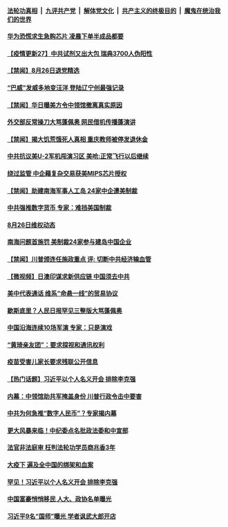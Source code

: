 

####  [法轮功真相](../../../../basic/blob/master/README.md?t=08271102) &nbsp;|&nbsp; [九评共产党](../../../../9ping.md/blob/master/README.md?t=08271102) &nbsp;|&nbsp; [解体党文化](../../../../jtdwh.md/blob/master/README.md?t=08271102)  &nbsp;|&nbsp; [共产主义的终极目的](../../../../gczydzjmd.md/blob/master/README.md?t=08271102) &nbsp;|&nbsp; [魔鬼在统治我们的世界](../../../../mgztzwmdsj.md/blob/master/README.md?t=08271102) 

#### [华为恐慌求生急购芯片 凌晨下单半成品都要](../pages/prog204/a102927167.md?t=08271102) 

#### [【疫情更新27】中共试剂又出大包 瑞典3700人伪阳性](../pages/prog204/a102924362.md?t=08271102) 

#### [【禁闻】8月26日退党精选](../pages/prog204/a102927120.md?t=08271102) 


#### [“巴威”发威多地变汪洋 登陆辽宁创最强记录](../pages/prog204/a102927047.md?t=08271102) 

#### [【禁闻】华日曝美方令中领馆撤离真实原因](../pages/prog204/a102927103.md?t=08271102) 

#### [外交部反常操刀大骂蓬佩奥 网民借机传播蓬演讲](../pages/prog204/a102927094.md?t=08271102) 

#### [【禁闻】揭大饥荒饿死人真相 重庆教师被停发退休金](../pages/prog204/a102927068.md?t=08271102) 

#### [中共抗议美U-2军机闯演习区 美呛:正常飞行以后继续](../pages/prog204/a102927056.md?t=08271102) 

#### [绕过监管 中企藉复杂交易获美MIPS芯片授权](../pages/prog204/a102927004.md?t=08271102) 

#### [【禁闻】助建南海军事人工岛 24家中企遭美制裁](../pages/prog204/a102927026.md?t=08271102) 

#### [中共强推数字货币 专家：难挡美国制裁](../pages/prog204/a102927021.md?t=08271102) 

#### [8月26日维权动态](../pages/prog204/a102927024.md?t=08271102) 

#### [南海问题首施罚 美制裁24家参与建岛中国企业](../pages/prog204/a102926975.md?t=08271102) 

#### [【禁闻】川普颁连任施政重点 评: 切断中共经济输血管](../pages/prog204/a102926996.md?t=08271102) 

#### [【微视频】日澳印谋求新供应链 中国须去中共](../pages/prog204/a102926982.md?t=08271102) 

#### [美中代表通话 维系“命悬一线”的贸易协议](../pages/prog204/a102926262.md?t=08271102) 

#### [歇斯底里？人民日报罕见三整版大骂蓬佩奥](../pages/prog204/a102926227.md?t=08271102) 

#### [中国沿海连续10场军演 专家：只是演戏](../pages/prog204/a102926201.md?t=08271102) 

#### [“黄琦亲友团”：要求探视和通讯权利](../pages/prog204/a102926780.md?t=08271102) 

#### [疫苗受害儿家长要求残联公开信息](../pages/prog204/a102926748.md?t=08271102) 

#### [【热门话题】习近平以个人名义开会 排除李克强](../pages/prog204/a102926695.md?t=08271102) 

#### [内幕：中领馆助共军掩盖身份 川普行政令击中要害](../pages/prog204/a102926707.md?t=08271102) 

#### [中共为何急推“数字人民币”？专家揭内幕](../pages/prog204/a102926628.md?t=08271102) 

#### [更大风暴来临！中纪委点名批政法委和中宣部](../pages/prog204/a102926602.md?t=08271102) 

#### [法官非法庭审 枉判法轮功学员商兆香3年](../pages/prog204/a102926577.md?t=08271102) 

#### [大疫下 遍及全中国的绑架和血案](../pages/prog204/a102926546.md?t=08271102) 

#### [罕见！习近平以个人名义开会 排除李克强](../pages/prog204/a102926508.md?t=08271102) 

#### [中国富豪悄悄移民 人大、政协名单曝光](../pages/prog204/a102926504.md?t=08271102) 

#### [习近平9名“国师”曝光 学者讽武大郎开店](../pages/prog204/a102926486.md?t=08271102) 

